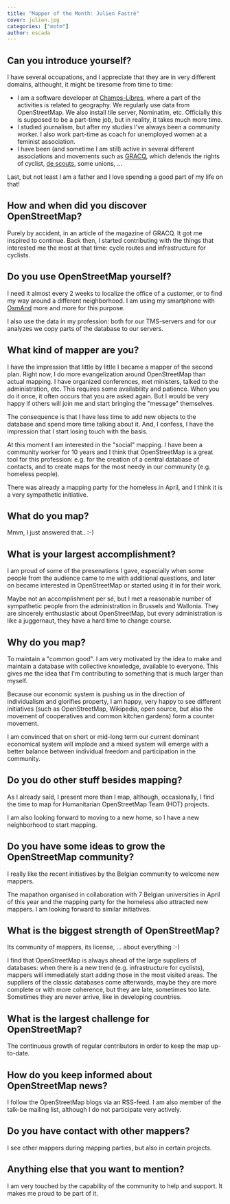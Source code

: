 ```yaml
---
title: "Mapper of the Month: Julien Fastré"
cover: julien.jpg
categories: ["motm"]
author: escada
---
```


## Can you introduce yourself?

I have several occupations, and I appreciate that they are in very different domains, althought, it might be tiresome from time to time:

* I am a software developer at [Champs-Libres](http://www.champs-libres.coop/), where a part of the activities is related to geography. We regularly use data from OpenStreetMap. We also install tile server, Nominatim, etc. Officially this is supposed to be a part-time job, but in reality, it takes much more time.
* I studied journalism, but after my studies I've always been a community worker. I also work part-time as coach for unemployed women at a feminist association.
* I have been (and sometime I am still) active in several different associations and movements such as [GRACQ](http://www.gracq.org), which defends the rights of cyclist, [de scouts](http://lesscouts.be), some unions, ...

Last, but not least I am a father and I love spending a good part of my life on that!

## How and when did you discover OpenStreetMap?

Purely by accident, in an article of the magazine of GRACQ. It got me inspired to continue. Back then, I started contributing with the  things that interested me the most at that time: cycle routes and infrastructure for cyclists.

## Do you use OpenStreetMap yourself?

I need it almost every 2 weeks to localize the office of a customer, or to find my way around a different neighborhood. I am using my smartphone with [OsmAnd](http://osmand.net) more and more for this purpose.

I also use the data in my profession: both for our TMS-servers and for our analyzes we copy parts of the database to our servers.

## What kind of mapper are you?

I have the impression that little by little I became a mapper of the second plan. Right now, I do more evangelization  around OpenStreetMap than actual mapping. I have organized conferences, met ministers, talked to the administration, etc. This requires some availability and patience. When you do it once, it often occurs that you are asked again. But I would be very happy if others will join me and start bringing the "message" themselves.

The consequence is that I have less time to add new objects to the database and spend more time talking about it. And, I confess, I have the impression that I start losing touch with the basis.

At this moment I am interested in the "social" mapping. I have been a community worker for 10 years and I think that OpenStreetMap is  a great tool for this profession: e.g. for the creation of a central database of contacts, and to create maps for the most needy in our community (e.g. homeless people).

There was already a mapping party for the homeless in April, and I think it is a very sympathetic initiative.

## What do you map?

Mmm, I just answered that.. :-)

## What is your largest accomplishment?

I am proud of some of the presenations I gave, especially when some people from the audience came to me with additional questions, and later on  became interested in OpenStreetMap or started using it in for their work.

Maybe not an accomplishment per sé, but I met a reasonable number of sympathetic people from the administration in Brussels and Wallonia. They are sincerely enthusiastic about OpenStreetMap, but every administration is like a juggernaut, they have a hard time to change course.

## Why do you map?

To maintain a "common good". I am very motivated by the idea to make and maintain a database with collective knowledge, available to everyone. This gives me the idea that I'm  contributing to something that is much larger than myself.

Because our economic system is pushing us in the direction of individualism and glorifies property, I am happy, very happy to see different  initiatives (such as OpenStreetMap, Wikipedia, open source, but also the movement of cooperatives and common kitchen gardens) form a counter movement.

I am convinced that on short or mid-long term our current dominant economical system will implode and a mixed system will emerge with a better balance between individual freedom and participation in the community.

## Do you do other stuff besides mapping?

As I already said, I present more than I map, although, occasionally, I find the time to map for  Humanitarian OpenStreetMap Team (HOT) projects.

I am also looking forward to moving to a new home, so I have a new neighborhood to start mapping.

## Do you have some ideas to grow the OpenStreetMap community?

I really like the recent initiatives by the Belgian community to welcome new mappers.

The mapathon organised in collaboration with 7 Belgian universities in April of this year and the mapping party for the homeless also attracted new mappers. I am looking forward to similar initiatives.

## What is the biggest strength of OpenStreetMap?

Its community of mappers, its license, ... about everything :-)

I find that OpenStreetMap is always ahead of the large suppliers of databases: when there is a new trend (e.g. infrastructure for cyclists), mappers will immediately start adding those in the most visited areas. The suppliers of the classic databases come afterwards, maybe they are more complete or with more coherence, but they are late, sometimes too late. Sometimes they are never arrive, like in developing countries.

## What is the largest challenge for OpenStreetMap?

The continuous growth of regular contributors in order to keep the map up-to-date.

## How do you keep informed about OpenStreetMap news?

I follow the OpenStreetMap blogs via an RSS-feed. I am also member of the talk-be mailing list, although I do not participate very actively.

## Do you have contact with other mappers?

I see other mappers during mapping parties, but also in certain projects.

## Anything else that you want to mention?

I am very touched by the capability of the community to help and support. It makes me proud to be part of it.
